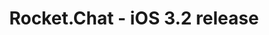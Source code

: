 ---
title: Rocket.Chat - iOS 3.2 release
description: On this webinar the mobile apps team talk about the new features and improvements of the version 3.2 of Rocket.Chat iOS App.
webinarID: 005
dateEvent: 2018-12-19 10:00:00
webinarURL: https://www.youtube.com/embed/PJwxVrQfgrM
bgSize: cover
bgColor: 030c1a
hosts:
  - Rafael Kellermann Streit
language: USA
gmt: -3
cover: https://img.youtube.com/vi/PJwxVrQfgrM/maxresdefault.jpg
categories:
  - Webinars
---
